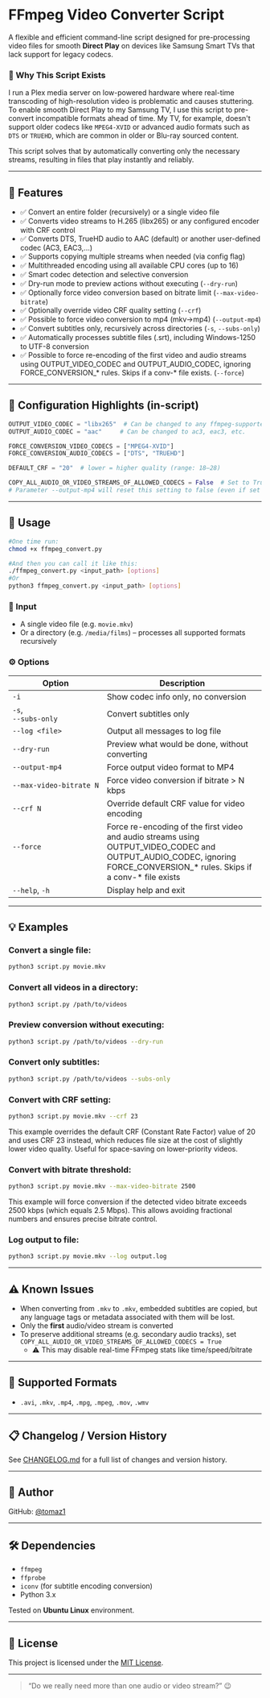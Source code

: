 # FFmpeg Video Converter Script

A flexible and efficient command-line script designed for pre-processing video files for smooth **Direct Play** on devices like Samsung Smart TVs that lack support for legacy codecs.

### 🎯 Why This Script Exists

I run a Plex media server on low-powered hardware where real-time transcoding of high-resolution video is problematic and causes stuttering. To enable smooth Direct Play to my Samsung TV, I use this script to pre-convert incompatible formats ahead of time. My TV, for example, doesn't support older codecs like `MPEG4-XVID` or advanced audio formats such as `DTS` or `TRUEHD`, which are common in older or Blu-ray sourced content.

This script solves that by automatically converting only the necessary streams, resulting in files that play instantly and reliably.

---

## 📌 Features

- ✅ Convert an entire folder (recursively) or a single video file
- ✅ Converts video streams to H.265 (libx265) or any configured encoder with CRF control
- ✅ Converts DTS, TrueHD audio to AAC (default) or another user-defined codec (AC3, EAC3,...)
- ✅ Supports copying multiple streams when needed (via config flag)
- ✅ Multithreaded encoding using all available CPU cores (up to 16)
- ✅ Smart codec detection and selective conversion
- ✅ Dry-run mode to preview actions without executing (`--dry-run`)
- ✅ Optionally force video conversion based on bitrate limit (`--max-video-bitrate`)
- ✅ Optionally override video CRF quality setting (`--crf`)
- ✅ Possible to force video conversion to mp4 (mkv->mp4) (`--output-mp4`)
- ✅ Convert subtitles only, recursively across directories (`-s`, `--subs-only`)
- ✅ Automatically processes subtitle files (.srt), including Windows-1250 to UTF-8 conversion
- ✅ Possible to force re-encoding of the first video and audio streams using OUTPUT_VIDEO_CODEC and OUTPUT_AUDIO_CODEC, ignoring FORCE_CONVERSION_* rules. Skips if a conv-* file exists. (`--force`)

---

## 🔧 Configuration Highlights (in-script)

```python
OUTPUT_VIDEO_CODEC = "libx265"  # Can be changed to any ffmpeg-supported encoder
OUTPUT_AUDIO_CODEC = "aac"     # Can be changed to ac3, eac3, etc.

FORCE_CONVERSION_VIDEO_CODECS = ["MPEG4-XVID"]
FORCE_CONVERSION_AUDIO_CODECS = ["DTS", "TRUEHD"]

DEFAULT_CRF = "20"  # lower = higher quality (range: 18–28)

COPY_ALL_AUDIO_OR_VIDEO_STREAMS_OF_ALLOWED_CODECS = False  # Set to True to preserve all streams
# Parameter --output-mp4 will reset this setting to false (even if set to True in here)
```

---

## 🚀 Usage
```bash
#One time run:
chmod +x ffmpeg_convert.py

#And then you can call it like this:
./ffmpeg_convert.py <input_path> [options]
#Or
python3 ffmpeg_convert.py <input_path> [options]
```

### 📁 Input

- A single video file (e.g. `movie.mkv`)
- Or a directory (e.g. `/media/films`) – processes all supported formats recursively

### ⚙️ Options

| Option                   | Description                                                |
|--------------------------|------------------------------------------------------------|
| `-i`                     | Show codec info only, no conversion                        |
| `-s`,<br>`--subs-only`     | Convert subtitles only                                     |
| `--log <file>`          | Output all messages to log file                            |
| `--dry-run`             | Preview what would be done, without converting             |
| `--output-mp4`          | Force output video format to MP4                           |
| `--max-video-bitrate N` | Force video conversion if bitrate > N kbps                |
| `--crf N`               | Override default CRF value for video encoding              |
| `--force`<br>&nbsp;&nbsp;&nbsp;&nbsp;&nbsp;&nbsp;&nbsp;&nbsp;&nbsp;&nbsp;&nbsp;&nbsp;&nbsp;&nbsp;&nbsp;&nbsp;&nbsp;&nbsp;&nbsp;&nbsp;&nbsp;&nbsp;&nbsp;&nbsp;&nbsp;&nbsp;&nbsp;&nbsp;&nbsp;&nbsp;&nbsp;&nbsp;&nbsp;&nbsp;&nbsp;&nbsp;&nbsp;&nbsp;&nbsp;&nbsp;| Force re-encoding of the first video and audio streams using OUTPUT_VIDEO_CODEC and OUTPUT_AUDIO_CODEC, ignoring FORCE_CONVERSION_* rules. Skips if a conv-* file exists|
| `--help`, `-h`          | Display help and exit                                      |

---

## 💡 Examples

### Convert a single file:

```bash
python3 script.py movie.mkv
```

### Convert all videos in a directory:

```bash
python3 script.py /path/to/videos
```

### Preview conversion without executing:

```bash
python3 script.py /path/to/videos --dry-run
```

### Convert only subtitles:

```bash
python3 script.py /path/to/videos --subs-only
```

### Convert with CRF setting:

```bash
python3 script.py movie.mkv --crf 23
```

This example overrides the default CRF (Constant Rate Factor) value of 20 and uses CRF 23 instead, which reduces file size at the cost of slightly lower video quality. Useful for space-saving on lower-priority videos.

### Convert with bitrate threshold:

```bash
python3 script.py movie.mkv --max-video-bitrate 2500
```

This example will force conversion if the detected video bitrate exceeds 2500 kbps (which equals 2.5 Mbps). This allows avoiding fractional numbers and ensures precise bitrate control.

### Log output to file:

```bash
python3 script.py movie.mkv --log output.log
```

---

## ⚠️ Known Issues

- When converting from `.mkv` to `.mkv`, embedded subtitles are copied, but any language tags or metadata associated with them will be lost.
- Only the **first** audio/video stream is converted
- To preserve additional streams (e.g. secondary audio tracks), set `COPY_ALL_AUDIO_OR_VIDEO_STREAMS_OF_ALLOWED_CODECS = True`
  - ⚠️ This may disable real-time FFmpeg stats like time/speed/bitrate

---

## 📂 Supported Formats

- `.avi`, `.mkv`, `.mp4`, `.mpg`, `.mpeg`, `.mov`, `.wmv`

---

## 📋 Changelog / Version History

See [CHANGELOG.md](./CHANGELOG.md) for a full list of changes and version history.

---

## 👤 Author

GitHub: [@tomaz1](https://github.com/tomaz1)

---

## 🛠 Dependencies

- `ffmpeg`
- `ffprobe`
- `iconv` (for subtitle encoding conversion)
- Python 3.x

Tested on **Ubuntu Linux** environment.

---

## 📜 License

This project is licensed under the [MIT License](https://opensource.org/licenses/MIT).

---

> “Do we really need more than one audio or video stream?” 😉
